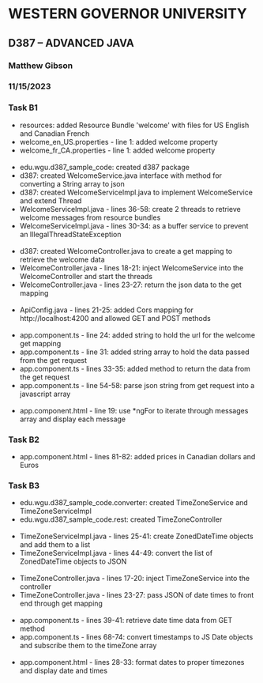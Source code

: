 # WESTERN GOVERNOR UNIVERSITY 
## D387 – ADVANCED JAVA
### Matthew Gibson
### 11/15/2023

### Task B1
- resources: added Resource Bundle 'welcome' with files for US English and Canadian French
- welcome_en_US.properties - line 1: added welcome property
- welcome_fr_CA.properties - line 1: added welcome property
<br><br>
- edu.wgu.d387_sample_code: created d387 package
- d387: created WelcomeService.java interface with method for converting a String array to json
- d387: created WelcomeServiceImpl.java to implement WelcomeService and extend Thread
- WelcomeServiceImpl.java - lines 36-58: create 2 threads to retrieve welcome messages from resource bundles
- WelcomeServiceImpl.java - lines 30-34: as a buffer service to prevent an IllegalThreadStateException
<br><br>
- d387: created WelcomeController.java to create a get mapping to retrieve the welcome data
- WelcomeController.java - lines 18-21: inject WelcomeService into the WelcomeController and start the threads
- WelcomeController.java - lines 23-27: return the json data to the get mapping
<br><br>
- ApiConfig.java - lines 21-25: added Cors mapping for http://localhost:4200 and allowed GET and POST methods
<br><br>
- app.component.ts - line 24: added string to hold the url for the welcome get mapping
- app.component.ts - line 31: added string array to hold the data passed from the get request
- app.component.ts - lines 33-35: added method to return the data from the get request
- app.component.ts - line 54-58: parse json string from get request into a javascript array
<br><br>
- app.component.html - line 19: use *ngFor to iterate through messages array and display each message

### Task B2
- app.component.html - lines 81-82: added prices in Canadian dollars and Euros

### Task B3
- edu.wgu.d387_sample_code.converter: created TimeZoneService and TimeZoneServiceImpl
- edu.wgu.d387_sample_code.rest: created TimeZoneController
<br><br>
- TimeZoneServiceImpl.java - lines 25-41: create ZonedDateTime objects and add them to a list
- TimeZoneServiceImpl.java - lines 44-49: convert the list of ZonedDateTime objects to JSON
<br><br>
- TimeZoneController.java - lines 17-20: inject TimeZoneService into the controller
- TimeZoneController.java - lines 23-27: pass JSON of date times to front end through get mapping
<br><br>
- app.component.ts - lines 39-41: retrieve date time data from GET method
- app.component.ts - lines 68-74: convert timestamps to JS Date objects and subscribe them to the timeZone array
<br><br>
- app.component.html - lines 28-33: format dates to proper timezones and display date and times